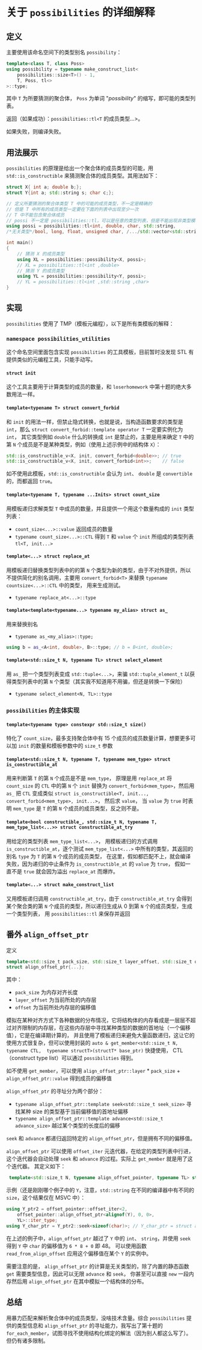 # 关于 `possibilities` 的详细解释

## 定义

主要使用该命名空间下的类型别名 `possibility`：

```cpp
template<class T, class Poss> 
using possibility = typename make_construct_list<
    possibilities::size<T>() - 1, 
    T, Poss, tl<>
>::type;
```

其中 `T` 为所要猜测的聚合体， `Poss` 为单词 "_possibility_" 的缩写，即可能的类型列表。

返回（如果成功）：`possibilities::tl<T` 的成员类型...>。

如果失败，则编译失败。

## 用法展示

`possibilities` 的原理是给出一个聚合体的成员类型的可能，用 `std::is_constructible` 来猜测聚合体的成员类型。其用法如下：

```cpp
struct X{ int a; double b;};
struct Y{int a; std::string s; char c;};

// 定义所要猜测的聚合体类型 T 中的可能的成员类型，不一定是精确的
// 但是 T 中所有的成员类型一定要在下面的列表中出现至少一次
// T 中不能包含聚合体成员
// possi 不一定是 possibilities::tl，可以是任意的类型列表，但是不能出现非类型模板参数
using possi = possibilities::tl<int, double, char, std::string,
/*无关类型*/bool, long, float, unsigned char, /.../std::vector<std::string>>;

int main()
{
    // 猜测 X 的成员类型
    using XL = possibilities::possibility<X, possi>;
    // XL = possibilities::tl<int ,double>
    // 猜测 Y 的成员类型
    using YL = possibilities::possibility<Y, possi>;
    // YL = possibilities::tl<int ,std::string ,char>
}
```

## 实现

`possibilities` 使用了 TMP（模板元编程），以下是所有类模板的解释：

### `namespace possibilities_utilities`

这个命名空间里面包含实现 `possibilities` 的工具模板，目前暂时没发现 STL 有提供类似的元编程工具，只能手动写。

#### `struct init`

这个工具主要用于计算类型的成员的数量，和 `loserhomework` 中第十题的绝大多数用法一样。

#### `template<typename T> struct convert_forbid`

和 `init` 的用法一样，但禁止隐式转换，也就是说，当构造函数要求的类型是 `int`，那么 `struct convert_forbid::template operator T` 一定要实例化为 `int`，
其它类型例如 `double` 什么的转换成 `int` 是禁止的，主要是用来确定 `T` 中的第 `N` 个成员是不是某种类型，例如（使用上述示例中的结构体 `X`）：

```cpp
std::is_constructible_v<X, init, convert_forbid<double>>; // true
std::is_constructible_v<X, init, convert_forbid<int>>;    // false
```

如不使用此模板，`std::is_constructible` 会认为 `int`、 `double` 是 `convertible` 的，而都返回 `true`。

#### `template<typename T, typename ...Inits> struct count_size`

用模板递归求解类型 `T` 中成员的数量，并且提供一个用这个数量构成的 `init` 类型列表：

- `count_size<...>::value` 返回成员的数量
- `typename count_size<...>::CTL` 得到 `T` 和 `value` 个 `init` 所组成的类型列表 `tl<T, init...>`

#### `template<...> struct replace_at`

用模板递归替换类型列表中的的第 `N` 个类型为新的类型，由于不对外提供，所以不提供简化的别名调用，主要用 `convert_forbid<T>` 来替换 `typename countsize<...>::CTL` 中的类型，
用来生成测试。

- `typename replace_at<...>::type`

#### `template<template<typename...> typename my_alias> struct as_`

用来替换别名

- `typename as_<my_alias>::type;`

```cpp
using b = as_<A<int, double>, B>::type; // b = B<int, double>;
```

#### `template<std::size_t N, typename TL> struct select_element`

用 `as_` 把一个类型列表变成 `std::tuple<...>`，来骗 `std::tuple_element_t` 以获得类型列表中的第 `N` 个类型（其实我不知道用不用骗，但还是转换一下保险）

- `typename select_element<N, TL>::type`

### `possibilities` 的主体实现

#### `template<typename type> constexpr std::size_t size()`

特化了 `count_size`，最多支持聚合体中有 15 个成员的成员数量计算，想要更多可以加 `init` 的数量和模板参数中的 `size_t` 参数

#### `template<std::size_t N, typename T, typename mem_type> struct is_constructible_at`

用来判断第 `T` 的第 `N` 个成员是不是 `mem_type`， 原理是用 `replace_at` 将 `count_size` 的 `CTL` 中的第 `N` 个 `init` 替换为 `convert_forbid<mem_type>`，然后用 `as_` 把 `CTL` 变成类似
`struct is_constructible<T, init..., convert_forbid<mem_type>, init...>`， 然后求 `value`， 当 `value` 为 `true` 时表明 `mem_type` 是 `T` 的第 `N` 个成员的成员类型，反之则不是。

#### `template<bool constructible_, std::size_t N, typename T, mem_type_list<...>> struct constructible_at_try`

用给定的类型列表 `mem_type_list<...>`， 用模板递归的方式调用 `is_constructible_at`，逐个测试 `mem_type_list<...>` 中所有的类型，其返回的别名 `type` 为 `T` 的第 `N` 个成员的成员类型，
在这里，假如都匹配不上，就会编译失败，因为递归的中止条件为 `is_constructible_at` 的 `value` 为 `true`， 假如一直不是 `true` 就会因为溢出 `replace_at` 而爆炸。

#### `template<...> struct make_construct_list`

又用模板递归调用 `constructible_at_try`，由于 `constructible_at_try` 会得到某个聚合类的第 `N` 个成员的类型，所以递归生成从 0 到第 `N` 个的成员类型，生成一个类型列表，
用 `possibilities::tl` 来保存并返回

## 番外 `align_offset_ptr`

定义

```cpp
template<std::size_t pack_size, std::size_t layer_offset, std::size_t offset> 
struct align_offset_ptr{...};
```

其中：

- `pack_size` 为内存对齐长度
- `layer_offset` 为当前所处的内存层
- `offset` 为当前所处内存层的偏移值

模拟在某种对齐方式下各种数据的分布情况，它将结构体的内存看成是一层层不超过对齐限制的内存层，在这些内存层中寻找某种类型的数据的首地址（一个偏移值），它是在编译期计算的，
并且使用了模板递归来避免大量函数递归，这让它的使用方式很复杂，但可以使用封装的
`auto & get_member<std::size_t N, typename CTL,  typename structT>(structT* base_ptr)` 
快捷使用，
CTL（construct type list）可以通过 `possibilities` 得到。

如不使用 `get_member`，可以使用 `align_offset_ptr::layer` * `pack_size` + `align_offset_ptr::value` 得到成员的偏移值

`align_offset_ptr` 的寻址分为两个部分：

- `typename align_offset_ptr::template seek<std::size_t seek_size>` 寻找某种 size 的类型基于当前偏移值的首地址偏移
- `typename align_offset_ptr::template advance<std::size_t advance_size>` 越过某个类型的长度后的偏移

`seek` 和 `advance` 都递归返回特定的 `align_offset_ptr`，但是拥有不同的偏移值。

`align_offset_ptr` 可以使用 `offset_iter` 元迭代器，在给定的类型列表中行进，这个迭代器会自动处理 `seek` 和 `advance` 的过程。实际上 `get_member` 就是用了这个迭代器。
其定义如下：

```cpp
 template<std::size_t N, typename align_offset_pointer, typename TL> struct offset_iter {...};
```

示例（还是刚刚哪个例子中的 `Y`，注意，`std::string` 在不同的编译器中有不同的 `size`，这个结果仅在 MSVC 中）：

```cpp
using Y_ptr2 = offset_pointer::offset_iter<2,
    offset_pointer::align_offset_ptr<alignof(Y), 0, 0>,
    YL>::iter_type;
using Y_char_ptr = Y_ptr2::seek<sizeof(char)>; // Y_char_ptr = struct align_offset_ptr<8, 6, 0>
```

在上述的例子中，`align_offset_ptr` 越过了 `Y` 中的 `int`、 `string`，并使用 `seek` 得到 `Y` 中 `char` 的偏移值为 `6 * 8 + 0` 即 48。
可以使用函数 `read_from_align_offset` 应用这个偏移值在某个 `Y` 的实例中。

需要注意的是， `align_offset_ptr` 的计算是无关类型的，除了内置的静态函数 `get` 需要类型信息，因此可以无限 `advance` 和 `seek`， 你甚至可以直接 `new` 一段内存然后用 `align_offset_ptr` 在其中模拟一个结构体的分布。

## 总结

用暴力匹配来解析聚合体中的成员类型，没啥技术含量。综合 `possibilities` 提供的类型信息和 `align_offset_ptr` 的寻址能力，我写出了第十题的 `for_each_member`，试图寻找不使用结构化绑定的解法（因为别人都这么写了）。但仍有诸多限制。
